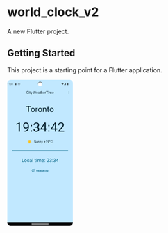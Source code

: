# world_clock_v2

A new Flutter project.

## Getting Started

This project is a starting point for a Flutter application.

<img src="Screenshot_1.png" alt="main" width="30%" height="30%"/>
